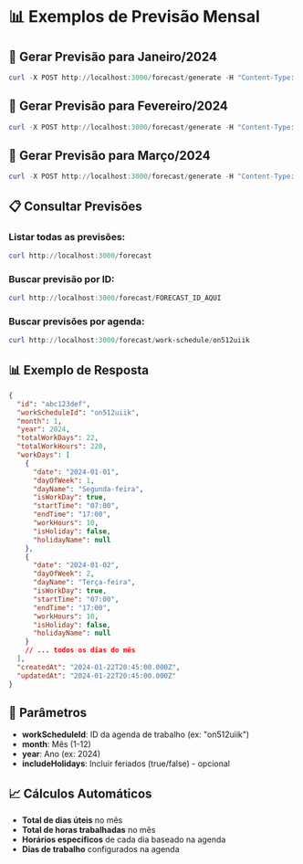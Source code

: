 # 📊 Exemplos de Previsão Mensal

## 🚀 Gerar Previsão para Janeiro/2024

```powershell
curl -X POST http://localhost:3000/forecast/generate -H "Content-Type: application/json" -d '{"workScheduleId":"on512uiik","month":1,"year":2024,"includeHolidays":false}'
```

## 🚀 Gerar Previsão para Fevereiro/2024

```powershell
curl -X POST http://localhost:3000/forecast/generate -H "Content-Type: application/json" -d '{"workScheduleId":"on512uiik","month":2,"year":2024,"includeHolidays":false}'
```

## 🚀 Gerar Previsão para Março/2024

```powershell
curl -X POST http://localhost:3000/forecast/generate -H "Content-Type: application/json" -d '{"workScheduleId":"on512uiik","month":3,"year":2024,"includeHolidays":false}'
```

## 📋 Consultar Previsões

### Listar todas as previsões:
```powershell
curl http://localhost:3000/forecast
```

### Buscar previsão por ID:
```powershell
curl http://localhost:3000/forecast/FORECAST_ID_AQUI
```

### Buscar previsões por agenda:
```powershell
curl http://localhost:3000/forecast/work-schedule/on512uiik
```

## 📊 Exemplo de Resposta

```json
{
  "id": "abc123def",
  "workScheduleId": "on512uiik",
  "month": 1,
  "year": 2024,
  "totalWorkDays": 22,
  "totalWorkHours": 220,
  "workDays": [
    {
      "date": "2024-01-01",
      "dayOfWeek": 1,
      "dayName": "Segunda-feira",
      "isWorkDay": true,
      "startTime": "07:00",
      "endTime": "17:00",
      "workHours": 10,
      "isHoliday": false,
      "holidayName": null
    },
    {
      "date": "2024-01-02",
      "dayOfWeek": 2,
      "dayName": "Terça-feira",
      "isWorkDay": true,
      "startTime": "07:00",
      "endTime": "17:00",
      "workHours": 10,
      "isHoliday": false,
      "holidayName": null
    }
    // ... todos os dias do mês
  ],
  "createdAt": "2024-01-22T20:45:00.000Z",
  "updatedAt": "2024-01-22T20:45:00.000Z"
}
```

## 🎯 Parâmetros

- **workScheduleId**: ID da agenda de trabalho (ex: "on512uiik")
- **month**: Mês (1-12)
- **year**: Ano (ex: 2024)
- **includeHolidays**: Incluir feriados (true/false) - opcional

## 📈 Cálculos Automáticos

- **Total de dias úteis** no mês
- **Total de horas trabalhadas** no mês
- **Horários específicos** de cada dia baseado na agenda
- **Dias de trabalho** configurados na agenda 